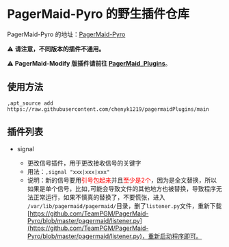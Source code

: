 # PagerMaid-Pyro 的野生插件仓库


PagerMaid-Pyro 的地址：[PagerMaid-Pyro](https://github.com/TeamPGM/PagerMaid-Pyro)

⚠ **请注意，不同版本的插件不通用。**  

⚠ **PagerMaid-Modify 版插件请前往 [PagerMaid_Plugins](https://github.com/TeamPGM/PagerMaid_Plugins/tree/master)**。

## 使用方法

```shell
,apt_source add https://raw.githubusercontent.com/chenyk1219/pagermaidPlugins/main
```

## 插件列表

- signal

    - 更改信号插件，用于更改接收信号的关键字
    - 用法：`,signal "xxx|xxx|xxx"`
    - 说明：新的信号要用<font color="red">引号包起来</font>并且<font color="red">至少是2个</font>，因为是全文替换，所以如果是单个信号，比如`,`可能会导致文件的其他地方也被替换，导致程序无法正常运行，如果不慎真的替换了，不要慌张，进入
      `/var/lib/pagermaid/pagermaid/`目录，删了`listener.py`文件，重新下载[https://github.com/TeamPGM/PagerMaid-Pyro/blob/master/pagermaid/listener.py](https://github.com/TeamPGM/PagerMaid-Pyro/blob/master/pagermaid/listener.py)，重新启动程序即可。
